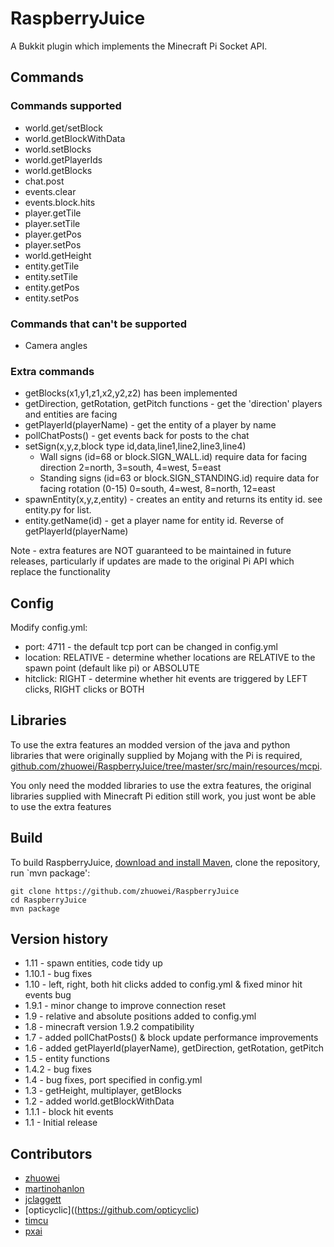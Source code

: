# RaspberryJuice

A Bukkit plugin which implements the Minecraft Pi Socket API.

## Commands

### Commands supported

 - world.get/setBlock
 - world.getBlockWithData
 - world.setBlocks
 - world.getPlayerIds
 - world.getBlocks
 - chat.post
 - events.clear
 - events.block.hits
 - player.getTile
 - player.setTile
 - player.getPos
 - player.setPos
 - world.getHeight
 - entity.getTile
 - entity.setTile
 - entity.getPos
 - entity.setPos

### Commands that can't be supported

 - Camera angles

### Extra commands

 - getBlocks(x1,y1,z1,x2,y2,z2) has been implemented
 - getDirection, getRotation, getPitch functions - get the 'direction' players and entities are facing
 - getPlayerId(playerName) - get the entity of a player by name
 - pollChatPosts() - get events back for posts to the chat
 - setSign(x,y,z,block type id,data,line1,line2,line3,line4)
   - Wall signs (id=68 or block.SIGN_WALL.id) require data for facing direction 2=north, 3=south, 4=west, 5=east
   - Standing signs (id=63 or block.SIGN_STANDING.id) require data for facing rotation (0-15) 0=south, 4=west, 8=north, 12=east
 - spawnEntity(x,y,z,entity) - creates an entity and returns its entity id. see entity.py for list.
 - entity.getName(id) - get a player name for entity id. Reverse of getPlayerId(playerName)

Note - extra features are NOT guaranteed to be maintained in future releases, particularly if updates are made to the original Pi API which replace the functionality

## Config

Modify config.yml:

 - port: 4711 - the default tcp port can be changed in config.yml
 - location: RELATIVE - determine whether locations are RELATIVE to the spawn point (default like pi) or ABSOLUTE
 - hitclick: RIGHT - determine whether hit events are triggered by LEFT clicks, RIGHT clicks or BOTH 

## Libraries

To use the extra features an modded version of the java and python libraries that were originally supplied by Mojang with the Pi is required, [github.com/zhuowei/RaspberryJuice/tree/master/src/main/resources/mcpi](https://github.com/zhuowei/RaspberryJuice/tree/master/src/main/resources/mcpi).  

You only need the modded libraries to use the extra features, the original libraries supplied with Minecraft Pi edition still work, you just wont be able to use the extra features

## Build

To build RaspberryJuice, [download and install Maven](https://maven.apache.org/install.html), clone the repository, run `mvn package':

```
git clone https://github.com/zhuowei/RaspberryJuice
cd RaspberryJuice
mvn package
```

## Version history

 - 1.11 - spawn entities, code tidy up
 - 1.10.1 - bug fixes
 - 1.10 - left, right, both hit clicks added to config.yml & fixed minor hit events bug
 - 1.9.1 - minor change to improve connection reset
 - 1.9 - relative and absolute positions added to config.yml
 - 1.8 - minecraft version 1.9.2 compatibility
 - 1.7 - added pollChatPosts() & block update performance improvements
 - 1.6 - added getPlayerId(playerName), getDirection, getRotation, getPitch
 - 1.5 - entity functions
 - 1.4.2 - bug fixes
 - 1.4 - bug fixes, port specified in config.yml
 - 1.3 - getHeight, multiplayer, getBlocks
 - 1.2 - added world.getBlockWithData
 - 1.1.1 - block hit events
 - 1.1 - Initial release

## Contributors

 - [zhuowei](https://github.com/zhuowei)
 - [martinohanlon](https://github.com/martinohanlon)
 - [jclaggett](https://github.com/jclaggett)
 - [opticyclic]((https://github.com/opticyclic)
 - [timcu](https://www.triptera.com.au/wordpress/)
 - [pxai](https://github.com/pxai)
